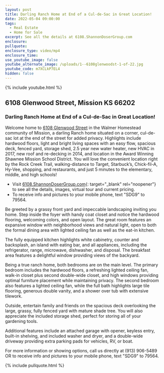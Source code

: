 ```yaml
---
layout: post
title: Darling Ranch Home at End of a Cul-de-Sac in Great Location!
date: 2022-05-04 09:00:00
tags:
  - Real Estate
  - Home for Sale
excerpt: See all the details at 6108.ShannonDoserGroup.com
enclosure:
pullquote:
enclosure_type: video/mp4
enclosure_time:
use_youtube_image: false
youtube_alternate_image: /uploads/1--6108glenwoodst-1-of-22.jpg
youtube_code: m7XCLkP7EL4
hidden: false
---
```

{% include youtube.html %}

## 6108 Glenwood Street, Mission KS 66202

### Darling Ranch Home at End of a Cul-de-Sac in Great Location\!

Welcome home to [6108 Glenwood Street](http://6108.ShannonDoserGroup.com) in the Walmer Homestead community of Mission, a darling Ranch home situated on a corner, cul-de-sac lot at the end of the street for added privacy. Highlights include hardwood floors, light and bright living spaces with an easy flow, spacious deck, fenced yard, storage shed, 2.5 year new water heater, new HVAC in 2017, new roof and re-decking in 2014, and location in the Award Winning Shawnee Mission School District. You will love the convenient location right by the Rock Creek Trail, walking-distance to Target, Starbuck’s, Chick-fil-A, Hy-Vee, shopping, and restaurants, and just 5 minutes to the elementary, middle, and high schools\!

* Visit [6108\.ShannonDoserGroup.com](http://6108.ShannonDoserGroup.com){: target="_blank" rel="noopener"} to see all the details, images, virtual tour and current pricing.
* To receive info and pictures to your mobile phone, text "SDG9" to 79564.

Be greeted by a grassy front yard and impeccable landscaping inviting you home. Step inside the foyer with handy coat closet and notice the hardwood flooring, welcoming colors, and open layout. The great room features an expansive window with neighborhood views and natural light, open to both the formal dining area with lighted ceiling fan as well as the eat-in kitchen.

The fully equipped kitchen highlights white cabinetry, counter and backsplash, an island with eating bar, and all appliances, including the refrigerator, range, microwave, dishwasher, and disposal. The breakfast area features a delightful window providing views of the backyard.

Being a true ranch home, both bedrooms are on the main level. The primary bedroom includes the hardwood floors, a refreshing lighted ceiling fan, walk-in closet plus second double-wide closet, and high windows providing optimal furniture placement while maintaining privacy. The second bedroom also features a lighted ceiling fan, while the full bath highlights large tile flooring, generous double vanity, and a shower over tub with extensive tilework.

Outside, entertain family and friends on the spacious deck overlooking the large, grassy, fully fenced yard with mature shade tree. You will also appreciate the included storage shed, perfect for storing all of your gardening tools.

Additional features include an attached garage with opener, keyless entry, built-in shelving, and included washer and dryer, and a double-wide driveway providing extra parking pads for vehicles, RV, or boat.

For more information or showing options, call us directly at (913) 906-5489 OR to receive info and pictures to your mobile phone, text "SDG9" to 79564.

{% include pullquote.html %}
